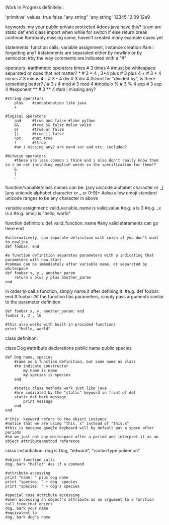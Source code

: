 Work In Progress definitely::

'primitive' values:
	true
	false
	"any string"
	'any string'
	12345
	12.09
	12e9
	
keywords:
	my
	your
	public
	private
	protected #does java have this?
	is
	am
	are
	static
	def
	end
	class
	import
	when
	while
	for
	switch
	if
	else
	return
	break
	continue
	#probably missing some, haven't created many example cases yet
	
statements:
	function calls, variable assignment, instance creation #am i forgetting any?
	#statements are separated either by newline or by semicolon
	#by the way comments are indicated with a "#"
	
operators:
	#arithmetic operators
		times	# 3 times 4 #must be whitespace separated or does that not matter?
		*		# 3 * 4 ; 3*4
		plus	# 3 plus 4
		+		# 3 + 4
		minus	# 3 minus 4
		-		# 3 - 4
		div		# 3 div 4	#short for "divided by", is there something better?
		/		# 3 / 4
		mod		# 3 mod 4	#modulo
		%		# 3 % 4
		exp		# 3 exp 4 	#exponent
		**		# 3 ** 4
		#am i missing any?
		
	#string operators
		plus	#concatenation like java
		+
		
	#logical operators
		and		#true and false	#like python
		&&		#true && false #also valid
		or		#true or false
		||		#true || false
		not		#not true
		!		#!true
		#am i missing any? are nand xor and etc. included?
		
	#bitwise operators
		#these are less common i think and i also don't really know them so i am not including english words in the specification for them??
		&
		|
		~

function/variable/class names can be:
	[any unicode alphabet character or _][any unicode alphabet character or _ or 0-9]+
	#also allow emoji standard unicode ranges to be any character in above
	
variable assignment:
	valid_variable_name is valid_value
	#e.g. a is 3
	#e.g. _x is a
	#e.g. emoji is "hello, world"
	
function definition:
	def valid_function_name
		#any valid statements can go here
	end
	
	#alternatively, can separate definition with colon if you don't want to newline
	def foobar: end
	
	#a function definition separates parameters with a indicating that parameters will now start
	#commas can be immediately after variable name, or separated by whitespace
	def foobar x, y , another_param
		return x plus y plus another_param
	end

in order to call a function, simply name it after defining it:
	#e.g. def foobar: end
	#     foobar
	#if the function has parameters, simply pass arguments similar to the parameter definition
	
	def foobar x, y, another_param: end
	foobar 3, 2 , 16
	
	#this also works with built-in provided functions
	print "hello, world"
	
class definition:

class Dog
	#attribute declarations
	public name
	public species
	
	def Dog name, species
		#same as a function definition, but same name as class
		#to indicate constructor
			my name is name
			my.species is species
		end
		
		#static class methods work just like java
		#are indicated by the "static" keyword in front of def
		static def bark message
			print message
		end
	end
	
	#'this' keyword refers to the object instance
	#notice that we are using "this. x" instead of "this.x"
	#this is because google keyboard will by default put a space after periods
	#so we just eat any whitespace after a period and interpret it as an object attribute/method reference
	
class instantiation:
	dog is Dog, "edward", "caribo type pokemon"
	
	#object function calls
	dog, bark "hello!" #as if a command
	
	#attribute accessing
	print "name: " plus dog name
	print "species: " + dog. species
	print "species: " + dog's species
	
	#special case attribute accessing
	#when accessing an object's attribute as an argument to a function call from that object
	dog, bark your name
	#equivalent to
	dog, bark dog's name
	
	
	
